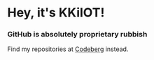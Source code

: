# Hey, it's KKiIOT!

### GitHub is absolutely proprietary rubbish

Find my repositories at [Codeberg](https://codeberg.org/kki0t) instead.
